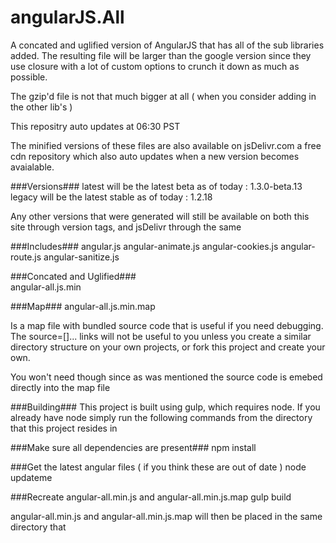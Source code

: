 angularJS.All
=============
A concated and uglified version of AngularJS that has all of the sub libraries added. The resulting file will be larger than the google version since they use closure with a lot of custom options to crunch it down as much as possible.

The gzip'd file is not that much bigger at all ( when you consider adding in the other lib's ) 

This repositry auto updates at 06:30 PST

The minified versions of these files are also available on jsDelivr.com a free cdn repository which also auto updates when a new version becomes avaialable.  

###Versions###
latest will be the latest beta  as of today  : 1.3.0-beta.13
legacy will be the latest stable as of today : 1.2.18

Any other versions that were generated will still be available on both this site through version tags, and jsDelivr through the same 

###Includes### 
angular.js
angular-animate.js
angular-cookies.js
angular-route.js
angular-sanitize.js


###Concated and Uglified###   
angular-all.js.min

###Map###
angular-all.js.min.map 

Is a map file with bundled source code that is useful if you need debugging. The source=[]... links will not be useful to you unless you create a similar directory structure on your own projects, or fork this project and create your own.

You won't need though since as was mentioned the source code is emebed directly into the map file

###Building###
This project is built using gulp, which requires node.  If you already have node simply run the following commands from the directory that this project resides in

###Make sure all dependencies are present###
npm install   

###Get the latest angular files ( if you think these are out of date ) 
node updateme

###Recreate angular-all.min.js and angular-all.min.js.map
gulp build

angular-all.min.js and angular-all.min.js.map will then be placed in the same directory that 
